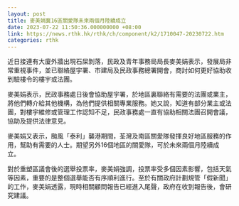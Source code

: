 ```yaml
---
layout: post
title: 麥美娟冀16區關愛隊未來兩個月陸續成立
date: 2023-07-22 11:50:36.000000000 +08:00
link: https://news.rthk.hk/rthk/ch/component/k2/1710047-20230722.htm
categories: rthk
---
```


近日接連有大廈外牆出現石屎剝落，民政及青年事務局局長麥美娟表示，發展局非常重視事件，並已聯絡屋宇署、市建局及民政事務總署開會，商討如何更好協助收到驗樓令的樓宇或法團。

麥美娟表示，民政事務處日後會協助屋宇署，於地區裏聯絡有需要的法團或業主，將他們轉介給其他機構，為他們提供相關專業服務。她又說，知道有部分業主或法團，對樓宇維修或管理工作認知不足，民政事務處一直有協助相關法團召開會議，協助及提供法律意見。

麥美娟又表示，颱風「泰利」襲港期間，荃灣及南區關愛隊發揮良好地區服務的作用，幫助有需要的人士。期望另外16個地區的關愛隊，可於未來兩個月陸續成立。

對於重塑區議會後的選舉投票率，麥美娟強調，投票率受多個因素影響，包括天氣等因素，重要的是整個選舉能否有序順利進行。至於有關政府計劃規管「假新聞」的工作，麥美娟透露，現時相關顧問報告已經進入尾聲，政府在收到報告後，會研究建議。
